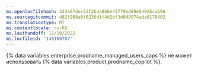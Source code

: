 ```yaml
---
ms.openlocfilehash: 323e67dec23f2baa8b6e43779ed89e549d5ca198
ms.sourcegitcommit: d82f268a6f0236d1f4d2bf3d049974ada0170402
ms.translationtype: MT
ms.contentlocale: ru-RU
ms.lasthandoff: 11/10/2022
ms.locfileid: "148160787"
---
```

{% data variables.enterprise.prodname_managed_users_caps %} не может использовать {% data variables.product.prodname_copilot %}.
